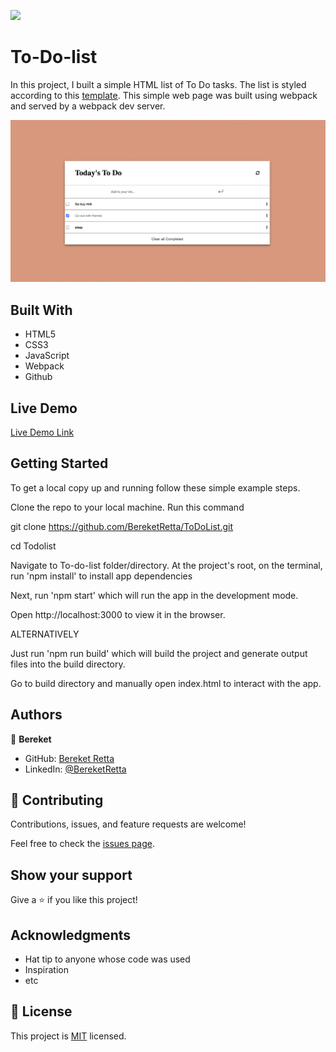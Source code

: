 ![](https://img.shields.io/badge/Microverse-blueviolet)

# To-Do-list

In this project, I built a simple HTML list of To Do tasks. The list is styled according to this [template](https://web.archive.org/web/20180320194056/http://www.getminimalist.com:80/). This simple web page was built using webpack and served by a webpack dev server.

![screenshot](Screenshot.png)

## Built With

- HTML5
- CSS3
- JavaScript
- Webpack
- Github

## Live Demo

[Live Demo Link](https://bereketretta.github.io/ToDoList/)



## Getting Started

To get a local copy up and running follow these simple example steps.

Clone the repo to your local machine. Run this command

git clone https://github.com/BereketRetta/ToDoList.git

cd Todolist

Navigate to To-do-list folder/directory. At the project's root, on the terminal, run 'npm install' to install app dependencies

Next, run 'npm start' which will run the app in the development mode.

Open http://localhost:3000 to view it in the browser.

ALTERNATIVELY

Just run 'npm run build' which will build the project and generate output files into the build directory.

Go to build directory and manually open index.html to interact with the app.

## Authors

👤 **Bereket**

- GitHub: [Bereket Retta](https://github.com/BeereketRetta)
- LinkedIn: [@BereketRetta](https://www.linkedin.com/in/bereket-retta/)

## 🤝 Contributing

Contributions, issues, and feature requests are welcome!

Feel free to check the [issues page](https://github.com/BereketRetta/ToDoList/issues).

## Show your support

Give a ⭐️ if you like this project!

## Acknowledgments

- Hat tip to anyone whose code was used
- Inspiration
- etc

## 📝 License

This project is [MIT](./MIT.md) licensed.
